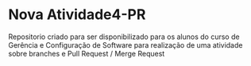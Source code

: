 # Nova Atividade4-PR 
Repositorio criado para ser disponibilizado para os alunos do curso de Gerência e Configuração de Software para realização de uma atividade sobre branches e Pull Request / Merge Request
